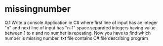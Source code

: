# missingnumber

Q.1 Write a console Application in C# where first line of input has an integer "n" and next line of input has "n-1" space separated integers having value between 1 to n and no number is repeating. Now you have to find which number is missing number.
txt file contains C# file describing program
